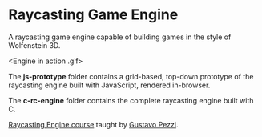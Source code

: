 # Raycasting Game Engine

A raycasting game engine capable of building games in the style of Wolfenstein 3D.

<Engine in action .gif>

The **js-prototype** folder contains a grid-based, top-down prototype of the raycasting engine built with JavaScript, rendered in-browser.

The **c-rc-engine** folder contains the complete raycasting engine built with C.

[Raycasting Engine course](https://pikuma.com/courses/raycasting-engine-tutorial-algorithm-javascript) taught by [Gustavo Pezzi](https://github.com/gustavopezzi).
